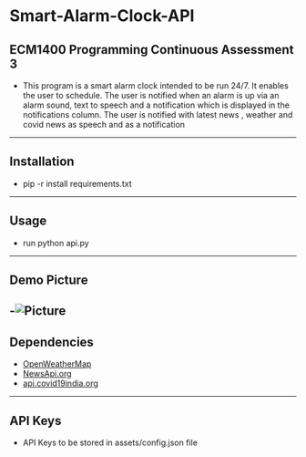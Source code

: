 # Smart-Alarm-Clock-API
ECM1400 Programming Continuous Assessment 3
---
- This program is a smart alarm clock intended to be run 24/7. It enables the user to schedule. The user is notified when an alarm is up via an alarm sound, text to speech and a notification which is displayed in the notifications column. The user is notified with latest news , weather and covid news as  speech and as a notification 
---
## Installation
- pip -r install requirements.txt
---
## Usage
- run python api.py
---
## Demo Picture
-![Picture](https://github.com/d4rk-lucif3r/Smart-Alarm-Clock/blob/main/static/images/Demo_picture.png)
---
## Dependencies
- [OpenWeatherMap ](https://openweathermap.org/)
- [NewsApi.org](https://newsapi.org/)
- [api.covid19india.org](https://api.covid19india.org/)
---
## API Keys
- API Keys to be stored in assets/config.json file
